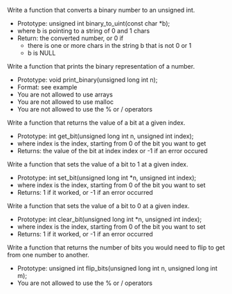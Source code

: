 
Write a function that converts a binary number to an unsigned int.
* Prototype: unsigned int binary_to_uint(const char *b);
* where b is pointing to a string of 0 and 1 chars
* Return: the converted number, or 0 if
    * there is one or more chars in the string b that is not 0 or 1
    * b is NULL

Write a function that prints the binary representation of a number.
* Prototype: void print_binary(unsigned long int n);
* Format: see example
* You are not allowed to use arrays
* You are not allowed to use malloc
* You are not allowed to use the % or / operators

Write a function that returns the value of a bit at a given index.
* Prototype: int get_bit(unsigned long int n, unsigned int index);
* where index is the index, starting from 0 of the bit you want to get
* Returns: the value of the bit at index index or -1 if an error occured

Write a function that sets the value of a bit to 1 at a given index.
* Prototype: int set_bit(unsigned long int *n, unsigned int index);
* where index is the index, starting from 0 of the bit you want to set
* Returns: 1 if it worked, or -1 if an error occurred

Write a function that sets the value of a bit to 0 at a given index.
* Prototype: int clear_bit(unsigned long int *n, unsigned int index);
* where index is the index, starting from 0 of the bit you want to set
* Returns: 1 if it worked, or -1 if an error occurred

Write a function that returns the number of bits you would need to flip to get from one number to another.
* Prototype: unsigned int flip_bits(unsigned long int n, unsigned long int m);
* You are not allowed to use the % or / operators

